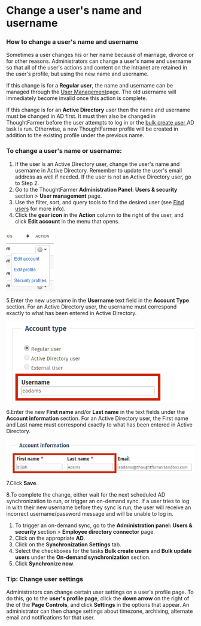 # Change a user's name and username



### How to change a user's name and username

Sometimes a user changes his or her name because of marriage, divorce or for other reasons. Administrators can change a user's name and username so that all of the user's actions and content on the intranet are retained in the user's profile, but using the new name and username.  
  
If this change is for a **Regular user**, the name and username can be managed through the [User Management](./)page. The old username will immediately become invalid once this action is complete.  
  
If this change is for an **Active Directory** user then the name and username must be changed in AD first. It must then also be changed in ThoughtFarmer before the user attempts to log in or the [bulk create user ](../activity-directory-integration/active-directory-synchronization-tasks.md)AD task is run. Otherwise, a new ThoughtFarmer profile will be created in addition to the existing profile under the previous name.

### To change a user's name or username:

1. If the user is an Active Directory user, change the user's name and username in Active Directory. Remember to update the user's email address as well if needed. If the user is not an Active Directory user, go to Step 2.
2. Go to the ThoughtFarmer **Administration Panel**: **Users & security** section &gt; **User management** page.
3. Use the filter, sort, and query tools to find the desired user \(see [Find users](find-users.md) for more info\).
4. Click the **gear icon** in the **Action** column to the right of the user, and click **Edit account** in the menu that opens.

![](../../.gitbook/assets/1%20%28123%29.png)

5.Enter the new username in the **Username** text field in the **Account Type** section. For an Active Directory user, the username must correspond exactly to what has been entered in Active Directory.

![](../../.gitbook/assets/2%20%2888%29.png)

6.Enter the new **First name** and/or **Last name** in the text fields under the **Account information** section. For an Active Directory user, the First name and Last name must correspond exactly to what has been entered in Active Directory.

![](../../.gitbook/assets/3%20%2851%29.png)

7.Click **Save**.

8.To complete the change, either wait for the next scheduled AD synchronization to run, or trigger an on-demand sync. If a user tries to log in with their new username before they sync is run, the user will receive an incorrect username/password message and will be unable to log in.

1. To trigger an on-demand sync, go to the **Administration panel: Users & security** section &gt; **Employee directory connector** page.
2. Click on the appropriate **AD**.
3. Click on the **Synchronization Settings** tab.
4. Select the checkboxes for the tasks **Bulk create users** and **Bulk update users** under the **On-demand synchronization** section.
5. Click **Synchronize now**.

### Tip: Change user settings

Administrators can change certain user settings on a user's profile page. To do this, go to the **user's profile page**, click the **down arrow** on the right of the of the **Page Controls**, and click **Settings** in the options that appear. An administrator can then change settings about timezone, archiving, alternate email and notifications for that user.  


